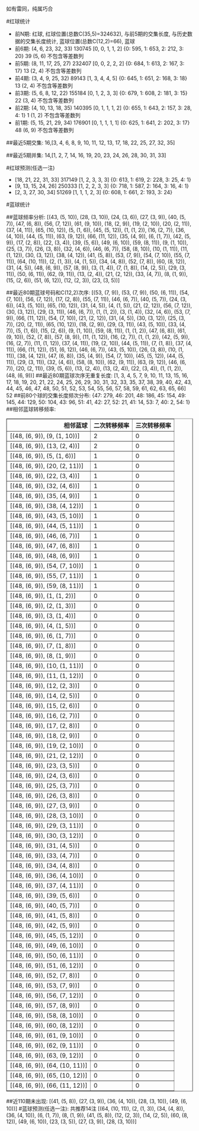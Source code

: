 <!-- 
.. title: 大乐透17011期(2017-01-25)数据分析报告
.. slug: dlott-17011-2017-01-25-report
.. date: 2017-01-26 08:00:00 UTC+08:00
.. tags: Lottery
.. link: 
.. description: 
.. type: text
-->

如有雷同，纯属巧合

<!-- TEASER_END-->

#红球统计

- 前N期: 红球, 红球位置(总数C(35,5)=324632), 与前5期的交集长度, 与历史数据的交集长度统计, 蓝球位置(总数C(12,2)=66), 蓝球
- 前6期: (4, 6, 23, 32, 33) 130745 [0, 0, 1, 1, 2] {0: 595, 1: 653, 2: 212, 3: 20} 39 (5, 6) 不包含等差数列
- 前5期: (8, 11, 17, 25, 27) 232407 [0, 0, 2, 2, 2] {0: 684, 1: 613, 2: 167, 3: 17} 13 (2, 4) 不包含等差数列
- 前4期: (3, 4, 9, 25, 32) 89143 [1, 3, 4, 4, 5] {0: 645, 1: 651, 2: 168, 3: 18} 13 (2, 4) 不包含等差数列
- 前3期: (5, 6, 8, 12, 22) 155184 [0, 1, 2, 3, 3] {0: 679, 1: 608, 2: 181, 3: 15} 22 (3, 4) 不包含等差数列
- 前2期: (4, 10, 13, 18, 35) 140395 [0, 1, 1, 1, 2] {0: 655, 1: 643, 2: 157, 3: 28, 4: 1} 1 (1, 2) 不包含等差数列
- 前1期: (5, 15, 21, 29, 34) 176901 [0, 1, 1, 1, 1] {0: 625, 1: 641, 2: 202, 3: 17} 48 (6, 9) 不包含等差数列

##最近5期交集:
16,[3, 4, 6, 8, 9, 10, 11, 12, 13, 17, 18, 22, 25, 27, 32, 35]

##最近5期并集:
14,[1, 2, 7, 14, 16, 19, 20, 23, 24, 26, 28, 30, 31, 33]

#红球预测(任选一注)

- [18, 21, 22, 31, 33] 317149 [1, 2, 3, 3, 3] {0: 613, 1: 619, 2: 228, 3: 25, 4: 1}
- [9, 13, 15, 24, 26] 250333 [1, 2, 2, 3, 3] {0: 718, 1: 587, 2: 164, 3: 16, 4: 1}
- [2, 3, 27, 30, 34] 51269 [1, 1, 1, 2, 3] {0: 608, 1: 661, 2: 193, 3: 24}

#蓝球统计

##蓝球频率分析:
[(43, (5, 10)), (28, (3, 10)), (24, (3, 6)), (27, (3, 9)), (40, (5, 7)), (47, (6, 8)), (56, (7, 12)), (61, (9, 10)), (18, (2, 9)), (19, (2, 10)), (20, (2, 11)), (37, (4, 11)), (65, (10, 12)), (5, (1, 6)), (45, (5, 12)), (1, (1, 2)), (16, (2, 7)), (36, (4, 10)), (44, (5, 11)), (63, (9, 12)), (66, (11, 12)), (35, (4, 9)), (6, (1, 7)), (42, (5, 9)), (17, (2, 8)), (22, (3, 4)), (39, (5, 6)), (49, (6, 10)), (59, (8, 11)), (9, (1, 10)), (25, (3, 7)), (26, (3, 8)), (32, (4, 6)), (46, (6, 7)), (58, (8, 10)), (10, (1, 11)), (11, (1, 12)), (30, (3, 12)), (38, (4, 12)), (41, (5, 8)), (53, (7, 9)), (54, (7, 10)), (55, (7, 11)), (64, (10, 11)), (2, (1, 3)), (4, (1, 5)), (34, (4, 8)), (52, (7, 8)), (60, (8, 12)), (31, (4, 5)), (48, (6, 9)), (57, (8, 9)), (3, (1, 4)), (7, (1, 8)), (14, (2, 5)), (29, (3, 11)), (50, (6, 11)), (62, (9, 11)), (13, (2, 4)), (21, (2, 12)), (33, (4, 7)), (8, (1, 9)), (15, (2, 6)), (51, (6, 12)), (12, (2, 3)), (23, (3, 5))]

##最近80期蓝球号码和C(12,2)次序:
 [(53, (7, 9)), (53, (7, 9)), (50, (6, 11)), (54, (7, 10)), (56, (7, 12)), (17, (2, 8)), (55, (7, 11)), (46, (6, 7)), (40, (5, 7)), (24, (3, 6)), (43, (5, 10)), (65, (10, 12)), (31, (4, 5)), (4, (1, 5)), (21, (2, 12)), (56, (7, 12)), (30, (3, 12)), (29, (3, 11)), (46, (6, 7)), (1, (1, 2)), (3, (1, 4)), (32, (4, 6)), (53, (7, 9)), (66, (11, 12)), (54, (7, 10)), (21, (2, 12)), (31, (4, 5)), (30, (3, 12)), (25, (3, 7)), (20, (2, 11)), (65, (10, 12)), (18, (2, 9)), (29, (3, 11)), (43, (5, 10)), (33, (4, 7)), (5, (1, 6)), (15, (2, 6)), (9, (1, 10)), (59, (8, 11)), (1, (1, 2)), (47, (6, 8)), (61, (9, 10)), (52, (7, 8)), (57, (8, 9)), (11, (1, 12)), (16, (2, 7)), (1, (1, 2)), (42, (5, 9)), (16, (2, 7)), (11, (1, 12)), (37, (4, 11)), (19, (2, 10)), (44, (5, 11)), (7, (1, 8)), (37, (4, 11)), (66, (11, 12)), (51, (6, 12)), (46, (6, 7)), (43, (5, 10)), (26, (3, 8)), (10, (1, 11)), (38, (4, 12)), (47, (6, 8)), (35, (4, 9)), (54, (7, 10)), (45, (5, 12)), (44, (5, 11)), (29, (3, 11)), (32, (4, 6)), (58, (8, 10)), (62, (9, 11)), (63, (9, 12)), (46, (6, 7)), (20, (2, 11)), (39, (5, 6)), (13, (2, 4)), (13, (2, 4)), (22, (3, 4)), (1, (1, 2)), (48, (6, 9))]
##最近80期蓝球次序无重复长度:
 [1, 3, 4, 5, 7, 9, 10, 11, 13, 15, 16, 17, 18, 19, 20, 21, 22, 24, 25, 26, 29, 30, 31, 32, 33, 35, 37, 38, 39, 40, 42, 43, 44, 45, 46, 47, 48, 50, 51, 52, 53, 54, 55, 56, 57, 58, 59, 61, 62, 63, 65, 66] 52
##前80个球的交集长度频次分布:
{47: 279, 46: 201, 48: 186, 45: 154, 49: 145, 44: 129, 50: 104, 43: 96, 51: 41, 42: 27, 52: 21, 41: 14, 53: 7, 40: 2, 54: 1}
##相邻蓝球转移频率:
 <table border="1" class="table table-striped dataframe">
  <thead>
    <tr style="text-align: right;">
      <th>相邻蓝球</th>
      <th>二次转移频率</th>
      <th>三次转移频率</th>
    </tr>
  </thead>
  <tbody>
    <tr>
      <td>[(48, (6, 9)), (9, (1, 10))]</td>
      <td>2</td>
      <td>0</td>
    </tr>
    <tr>
      <td>[(48, (6, 9)), (13, (2, 4))]</td>
      <td>2</td>
      <td>0</td>
    </tr>
    <tr>
      <td>[(48, (6, 9)), (5, (1, 6))]</td>
      <td>1</td>
      <td>0</td>
    </tr>
    <tr>
      <td>[(48, (6, 9)), (20, (2, 11))]</td>
      <td>1</td>
      <td>0</td>
    </tr>
    <tr>
      <td>[(48, (6, 9)), (22, (3, 4))]</td>
      <td>1</td>
      <td>0</td>
    </tr>
    <tr>
      <td>[(48, (6, 9)), (32, (4, 6))]</td>
      <td>1</td>
      <td>0</td>
    </tr>
    <tr>
      <td>[(48, (6, 9)), (35, (4, 9))]</td>
      <td>1</td>
      <td>0</td>
    </tr>
    <tr>
      <td>[(48, (6, 9)), (38, (4, 12))]</td>
      <td>1</td>
      <td>0</td>
    </tr>
    <tr>
      <td>[(48, (6, 9)), (43, (5, 10))]</td>
      <td>1</td>
      <td>0</td>
    </tr>
    <tr>
      <td>[(48, (6, 9)), (44, (5, 11))]</td>
      <td>1</td>
      <td>0</td>
    </tr>
    <tr>
      <td>[(48, (6, 9)), (46, (6, 7))]</td>
      <td>1</td>
      <td>0</td>
    </tr>
    <tr>
      <td>[(48, (6, 9)), (47, (6, 8))]</td>
      <td>1</td>
      <td>0</td>
    </tr>
    <tr>
      <td>[(48, (6, 9)), (48, (6, 9))]</td>
      <td>1</td>
      <td>0</td>
    </tr>
    <tr>
      <td>[(48, (6, 9)), (54, (7, 10))]</td>
      <td>1</td>
      <td>0</td>
    </tr>
    <tr>
      <td>[(48, (6, 9)), (55, (7, 11))]</td>
      <td>1</td>
      <td>0</td>
    </tr>
    <tr>
      <td>[(48, (6, 9)), (59, (8, 11))]</td>
      <td>1</td>
      <td>0</td>
    </tr>
    <tr>
      <td>[(48, (6, 9)), (1, (1, 2))]</td>
      <td>0</td>
      <td>0</td>
    </tr>
    <tr>
      <td>[(48, (6, 9)), (2, (1, 3))]</td>
      <td>0</td>
      <td>0</td>
    </tr>
    <tr>
      <td>[(48, (6, 9)), (3, (1, 4))]</td>
      <td>0</td>
      <td>0</td>
    </tr>
    <tr>
      <td>[(48, (6, 9)), (4, (1, 5))]</td>
      <td>0</td>
      <td>0</td>
    </tr>
    <tr>
      <td>[(48, (6, 9)), (6, (1, 7))]</td>
      <td>0</td>
      <td>0</td>
    </tr>
    <tr>
      <td>[(48, (6, 9)), (7, (1, 8))]</td>
      <td>0</td>
      <td>0</td>
    </tr>
    <tr>
      <td>[(48, (6, 9)), (8, (1, 9))]</td>
      <td>0</td>
      <td>0</td>
    </tr>
    <tr>
      <td>[(48, (6, 9)), (10, (1, 11))]</td>
      <td>0</td>
      <td>0</td>
    </tr>
    <tr>
      <td>[(48, (6, 9)), (11, (1, 12))]</td>
      <td>0</td>
      <td>0</td>
    </tr>
    <tr>
      <td>[(48, (6, 9)), (12, (2, 3))]</td>
      <td>0</td>
      <td>0</td>
    </tr>
    <tr>
      <td>[(48, (6, 9)), (14, (2, 5))]</td>
      <td>0</td>
      <td>0</td>
    </tr>
    <tr>
      <td>[(48, (6, 9)), (15, (2, 6))]</td>
      <td>0</td>
      <td>0</td>
    </tr>
    <tr>
      <td>[(48, (6, 9)), (16, (2, 7))]</td>
      <td>0</td>
      <td>0</td>
    </tr>
    <tr>
      <td>[(48, (6, 9)), (17, (2, 8))]</td>
      <td>0</td>
      <td>0</td>
    </tr>
    <tr>
      <td>[(48, (6, 9)), (18, (2, 9))]</td>
      <td>0</td>
      <td>0</td>
    </tr>
    <tr>
      <td>[(48, (6, 9)), (19, (2, 10))]</td>
      <td>0</td>
      <td>0</td>
    </tr>
    <tr>
      <td>[(48, (6, 9)), (21, (2, 12))]</td>
      <td>0</td>
      <td>0</td>
    </tr>
    <tr>
      <td>[(48, (6, 9)), (23, (3, 5))]</td>
      <td>0</td>
      <td>0</td>
    </tr>
    <tr>
      <td>[(48, (6, 9)), (24, (3, 6))]</td>
      <td>0</td>
      <td>0</td>
    </tr>
    <tr>
      <td>[(48, (6, 9)), (25, (3, 7))]</td>
      <td>0</td>
      <td>0</td>
    </tr>
    <tr>
      <td>[(48, (6, 9)), (26, (3, 8))]</td>
      <td>0</td>
      <td>0</td>
    </tr>
    <tr>
      <td>[(48, (6, 9)), (27, (3, 9))]</td>
      <td>0</td>
      <td>0</td>
    </tr>
    <tr>
      <td>[(48, (6, 9)), (28, (3, 10))]</td>
      <td>0</td>
      <td>0</td>
    </tr>
    <tr>
      <td>[(48, (6, 9)), (29, (3, 11))]</td>
      <td>0</td>
      <td>0</td>
    </tr>
    <tr>
      <td>[(48, (6, 9)), (30, (3, 12))]</td>
      <td>0</td>
      <td>0</td>
    </tr>
    <tr>
      <td>[(48, (6, 9)), (31, (4, 5))]</td>
      <td>0</td>
      <td>0</td>
    </tr>
    <tr>
      <td>[(48, (6, 9)), (33, (4, 7))]</td>
      <td>0</td>
      <td>0</td>
    </tr>
    <tr>
      <td>[(48, (6, 9)), (34, (4, 8))]</td>
      <td>0</td>
      <td>0</td>
    </tr>
    <tr>
      <td>[(48, (6, 9)), (36, (4, 10))]</td>
      <td>0</td>
      <td>0</td>
    </tr>
    <tr>
      <td>[(48, (6, 9)), (37, (4, 11))]</td>
      <td>0</td>
      <td>0</td>
    </tr>
    <tr>
      <td>[(48, (6, 9)), (39, (5, 6))]</td>
      <td>0</td>
      <td>0</td>
    </tr>
    <tr>
      <td>[(48, (6, 9)), (40, (5, 7))]</td>
      <td>0</td>
      <td>0</td>
    </tr>
    <tr>
      <td>[(48, (6, 9)), (41, (5, 8))]</td>
      <td>0</td>
      <td>0</td>
    </tr>
    <tr>
      <td>[(48, (6, 9)), (42, (5, 9))]</td>
      <td>0</td>
      <td>0</td>
    </tr>
    <tr>
      <td>[(48, (6, 9)), (45, (5, 12))]</td>
      <td>0</td>
      <td>0</td>
    </tr>
    <tr>
      <td>[(48, (6, 9)), (49, (6, 10))]</td>
      <td>0</td>
      <td>0</td>
    </tr>
    <tr>
      <td>[(48, (6, 9)), (50, (6, 11))]</td>
      <td>0</td>
      <td>0</td>
    </tr>
    <tr>
      <td>[(48, (6, 9)), (51, (6, 12))]</td>
      <td>0</td>
      <td>0</td>
    </tr>
    <tr>
      <td>[(48, (6, 9)), (52, (7, 8))]</td>
      <td>0</td>
      <td>0</td>
    </tr>
    <tr>
      <td>[(48, (6, 9)), (53, (7, 9))]</td>
      <td>0</td>
      <td>0</td>
    </tr>
    <tr>
      <td>[(48, (6, 9)), (56, (7, 12))]</td>
      <td>0</td>
      <td>0</td>
    </tr>
    <tr>
      <td>[(48, (6, 9)), (57, (8, 9))]</td>
      <td>0</td>
      <td>0</td>
    </tr>
    <tr>
      <td>[(48, (6, 9)), (58, (8, 10))]</td>
      <td>0</td>
      <td>0</td>
    </tr>
    <tr>
      <td>[(48, (6, 9)), (60, (8, 12))]</td>
      <td>0</td>
      <td>0</td>
    </tr>
    <tr>
      <td>[(48, (6, 9)), (61, (9, 10))]</td>
      <td>0</td>
      <td>0</td>
    </tr>
    <tr>
      <td>[(48, (6, 9)), (62, (9, 11))]</td>
      <td>0</td>
      <td>0</td>
    </tr>
    <tr>
      <td>[(48, (6, 9)), (63, (9, 12))]</td>
      <td>0</td>
      <td>0</td>
    </tr>
    <tr>
      <td>[(48, (6, 9)), (64, (10, 11))]</td>
      <td>0</td>
      <td>0</td>
    </tr>
    <tr>
      <td>[(48, (6, 9)), (65, (10, 12))]</td>
      <td>0</td>
      <td>0</td>
    </tr>
    <tr>
      <td>[(48, (6, 9)), (66, (11, 12))]</td>
      <td>0</td>
      <td>0</td>
    </tr>
  </tbody>
</table>
##近110期未出现:
 [(41, (5, 8)), (27, (3, 9)), (36, (4, 10)), (28, (3, 10)), (49, (6, 10))]
#蓝球预测(任选一注):
共推荐14注
 [(64, (10, 11)), (2, (1, 3)), (34, (4, 8)), (36, (4, 10)), (6, (1, 7)), (8, (1, 9)), (41, (5, 8)), (12, (2, 3)), (14, (2, 5)), (60, (8, 12)), (49, (6, 10)), (23, (3, 5)), (27, (3, 9)), (28, (3, 10))]


